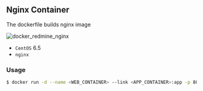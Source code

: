 ## Nginx Container

The dockerfile builds nginx image

![docker_redmine_nginx](https://docs.google.com/drawings/d/1rcVPHYIk-Ntphe7NM07FUNOR65qcNOqOvoMJ_rh1qD4/pub?w=960&h=720)

- `CentOS` 6.5
- `nginx` 

### Usage

```bash
$ docker run -d --name <WEB_CONTAINER> --link <APP_CONTAINER>:app -p 80:80 mattuso/redmine_nginx
```